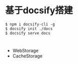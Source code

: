 # 基于docsify搭建
  ```
  $ npm i docsify-cli -g
  $ docsify init ./docs
  $ docsify serve docs
  ```

#
+ WebStorage
+ CacheStorage